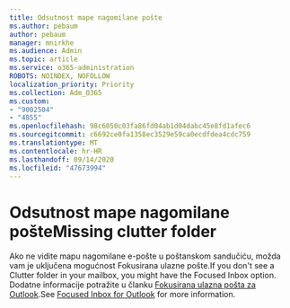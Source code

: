 ```yaml
---
title: Odsutnost mape nagomilane pošte
ms.author: pebaum
author: pebaum
manager: mnirkhe
ms.audience: Admin
ms.topic: article
ms.service: o365-administration
ROBOTS: NOINDEX, NOFOLLOW
localization_priority: Priority
ms.collection: Adm_O365
ms.custom:
- "9002504"
- "4855"
ms.openlocfilehash: 98c6050c03fa86fd04ab1d04dabc45e8fd1afec6
ms.sourcegitcommit: c6692ce0fa1358ec3529e59ca0ecdfdea4cdc759
ms.translationtype: MT
ms.contentlocale: hr-HR
ms.lasthandoff: 09/14/2020
ms.locfileid: "47673994"
---
```

# <a name="missing-clutter-folder"></a><span data-ttu-id="c0345-102">Odsutnost mape nagomilane pošte</span><span class="sxs-lookup"><span data-stu-id="c0345-102">Missing clutter folder</span></span>

<span data-ttu-id="c0345-103">Ako ne vidite mapu nagomilane e-pošte u poštanskom sandučiću, možda vam je uključena mogućnost Fokusirana ulazne pošte.</span><span class="sxs-lookup"><span data-stu-id="c0345-103">If you don't see a Clutter folder in your mailbox, you might have the Focused Inbox option.</span></span> <span data-ttu-id="c0345-104">Dodatne informacije potražite u članku [Fokusirana ulazna pošta za Outlook](https://support.office.com/article/focused-inbox-for-outlook-f445ad7f-02f4-4294-a82e-71d8964e3978).</span><span class="sxs-lookup"><span data-stu-id="c0345-104">See [Focused Inbox for Outlook](https://support.office.com/article/focused-inbox-for-outlook-f445ad7f-02f4-4294-a82e-71d8964e3978) for more information.</span></span>
